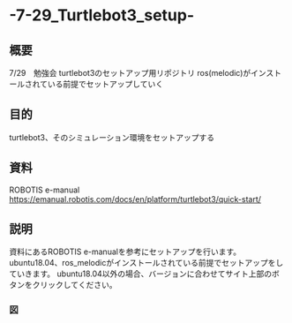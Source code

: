 # -7-29_Turtlebot3_setup-
## 概要
7/29　勉強会 turtlebot3のセットアップ用リポジトリ
ros(melodic)がインストールされている前提でセットアップしていく
## 目的
turtlebot3、そのシミュレーション環境をセットアップする
## 資料
ROBOTIS e-manual
https://emanual.robotis.com/docs/en/platform/turtlebot3/quick-start/
## 説明
資料にあるROBOTIS e-manualを参考にセットアップを行います。
ubuntu18.04、ros_melodicがインストールされている前提でセットアップをしていきます。
ubuntu18.04以外の場合、バージョンに合わせてサイト上部のボタンをクリックしてください。
### 図
